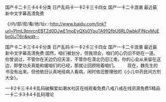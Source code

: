 国产卡二卡三卡4卡分类
日产乱码卡一卡2卡三卡四女
国产一卡二卡浪潮
最近最新中文字幕高清免费


《/内/部/观/看/地/址👉http://www.baidu.com/link?url=PImL9pnrcnEBTZd0DJwE1moEyQXs0YpuTA91QfbU6RL0wbkiFlNcvMuEbn0iJT6n&wd》--

国产卡二卡三卡4卡分类
日产乱码卡一卡2卡三卡四女
国产一卡二卡浪潮
最近最新中文字幕高清免费
固然，咱们被划分，但我领会，咱们的心仍旧不妨在一道。你曾说过，不管你在天边仍旧天涯，不管你在漠北仍旧江南，你的心会从来留在这边，即使功夫真能和缓咱们的已经，那就让回顾陪着咱们。
　　现在，魏先生的书没有出来，但他依旧认真地给病人看病，闲时依旧整理他的《小儿中药民间方剂大全》。





一卡2卡三卡4卡乱码破解爱如潮水社区在线观看免费八戒八戒在线资源免费5精品一卡二卡3卡4卡乱码理论
